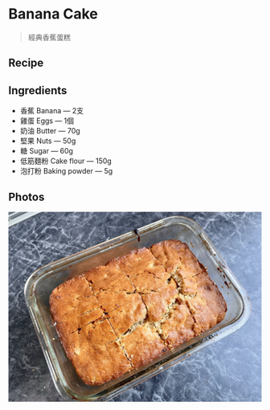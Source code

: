 # Banana Cake
> 經典香蕉蛋糕

## Recipe

<lite-youtube videoid="_Pw-U2057Og" />

## Ingredients

* 香蕉 Banana — 2支
* 雞蛋 Eggs — 1個
* 奶油 Butter — 70g
* 堅果 Nuts — 50g
* 糖 Sugar — 60g
* 低筋麵粉 Cake flour — 150g
* 泡打粉 Baking powder — 5g

## Photos

![Pork Belly](../assets/baking/banana-cake.jpeg)
